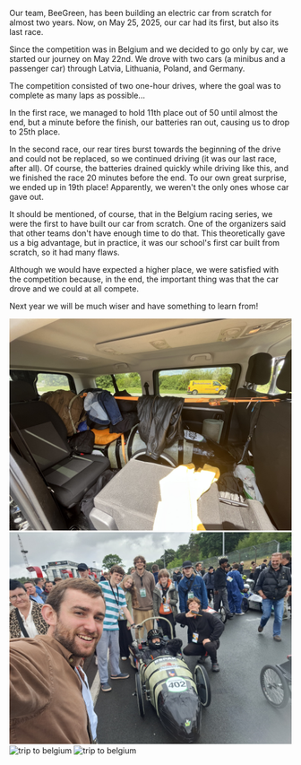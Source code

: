Our team, BeeGreen, has been building an electric car from scratch for almost two years. Now, on May 25, 2025, our car had its first, but also its last race.

Since the competition was in Belgium and we decided to go only by car, we started our journey on May 22nd. We drove with two cars (a minibus and a passenger car) through Latvia, Lithuania, Poland, and Germany.

The competition consisted of two one-hour drives, where the goal was to complete as many laps as possible...

In the first race, we managed to hold 11th place out of 50 until almost the end, but a minute before the finish, our batteries ran out, causing us to drop to 25th place.

In the second race, our rear tires burst towards the beginning of the drive and could not be replaced, so we continued driving (it was our last race, after all). Of course, the batteries drained quickly while driving like this, and we finished the race 20 minutes before the end. To our own great surprise, we ended up in 19th place! Apparently, we weren't the only ones whose car gave out.

It should be mentioned, of course, that in the Belgium racing series, we were the first to have built our car from scratch. One of the organizers said that other teams don't have enough time to do that. This theoretically gave us a big advantage, but in practice, it was our school's first car built from scratch, so it had many flaws.

Although we would have expected a higher place, we were satisfied with the competition because, in the end, the important thing was that the car drove and we could at all compete.

Next year we will be much wiser and have something to learn from!

![trip to belgium](/assets/blog/2025.05/1.jpg)
![trip to belgium](/assets/blog/2025.05/2.jpg)
![trip to belgium](/assets/blog/2025.05/3.jpg)
![trip to belgium](/assets/blog/2025.05/4.jpg)